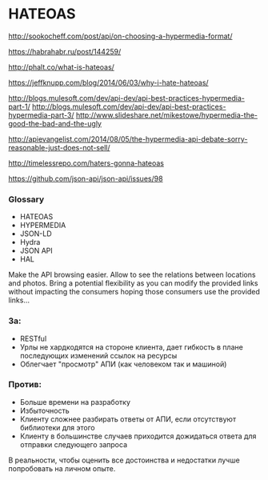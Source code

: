 # HATEOAS

http://sookocheff.com/post/api/on-choosing-a-hypermedia-format/

https://habrahabr.ru/post/144259/

http://phalt.co/what-is-hateoas/

https://jeffknupp.com/blog/2014/06/03/why-i-hate-hateoas/

http://blogs.mulesoft.com/dev/api-dev/api-best-practices-hypermedia-part-1/
http://blogs.mulesoft.com/dev/api-dev/api-best-practices-hypermedia-part-3/
http://www.slideshare.net/mikestowe/hypermedia-the-good-the-bad-and-the-ugly

http://apievangelist.com/2014/08/05/the-hypermedia-api-debate-sorry-reasonable-just-does-not-sell/

http://timelessrepo.com/haters-gonna-hateoas

https://github.com/json-api/json-api/issues/98



### Glossary

* HATEOAS
* HYPERMEDIA
* JSON-LD
* Hydra
* JSON API
* HAL

Make the API browsing easier.
Allow to see the relations between locations and photos.
Bring a potential flexibility as you can modify the provided links without impacting the consumers hoping those consumers use the provided links…

### За:

* RESTful
* Урлы не хардкодятся на стороне клиента, дает гибкость в плане последующих изменений ссылок на ресурсы
* Облегчает "просмотр" АПИ (как человеком так и машиной)

### Против:

* Больше времени на разработку
* Избыточность
* Клиенту сложнее разбирать ответы от АПИ, если отсутствуют библиотеки для этого
* Клиенту в большинстве случаев приходится дожидаться ответа для отправки следующего запроса

В реальности, чтобы оценить все достоинства и недостатки лучше попробовать на личном опыте.